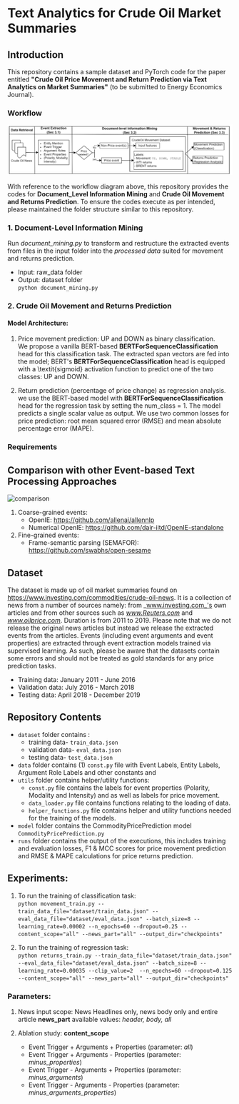 # Text Analytics for Crude Oil Market Summaries

## Introduction
This repository contains a sample dataset and PyTorch code for the paper entitled **"Crude Oil Price Movement and Return Prediction via Text Analytics on Market Summaries"** (to be submitted to Energy Economics Journal).

### Workflow
![workflow](fig/workflow.png)

With reference to the workflow diagram above, this repository provides the codes for **Document_Level Information Mining** and **Crude Oil Movement and Returns Prediction**. To ensure the codes execute as per intended, please maintained the folder structure similar to this repository.

### 1. Document-Level Information Mining
Run _document_mining.py_ to transform and restructure the extracted events from files in the input folder into the _processed data_ suited for movement and returns prediction. 
- Input: raw_data folder 
- Output: dataset folder \
```python document_mining.py ``` 


### 2. Crude Oil Movement and Returns Prediction
#### Model Architecture:
1. Price movement prediction: UP and DOWN as binary classification. \
We propose a vanilla BERT-based **BERTForSequenceClassification** head for this classification task. The extracted span vectors are fed into the model; BERT's **BERTForSequenceClassification** head is equipped with a \textit{sigmoid} activation function to predict one of the two classes: UP and DOWN.

2. Return prediction (percentage of price change) as regression analysis. \
we use the BERT-based model with **BERTForSequenceClassification** head for the regression task by setting the num_class = 1. The model predicts a single scalar value as output. We use two common losses for price prediction: root mean squared error (RMSE) and mean absolute percentage error (MAPE).

### Requirements


## Comparison with other Event-based Text Processing Approaches
![comparison](fig/event-based.png)

1. Coarse-grained events:
   - OpenIE: https://github.com/allenai/allennlp
   - Numerical OpenIE: https://github.com/dair-iitd/OpenIE-standalone
2. Fine-grained events:
   - Frame-semantic parsing (SEMAFOR): https://github.com/swabhs/open-sesame
  
## Dataset
The dataset is made up of oil market summaries found on https://www.investing.com/commodities/crude-oil-news. It is a collection of news from a number of sources namely: from _www.investing.com_'s own articles and from other sources such as _www.Reuters.com_ and _www.oilprice.com_. Duration is from 2011 to 2019. Please note that we do not release the original news articles but instead we release the extracted events from the articles. Events (including event arguments and event properties) are extracted through event extraction models trained via supervised learning. As such, please be aware that the datasets contain some errors and should not be treated as gold standards for any price prediction tasks.
- Training data: January 2011 - June 2016
- Validation data: July 2016 - March 2018
- Testing data: April 2018 - December 2019

## Repository Contents
- ```dataset``` folder contains :
   - training data- ```train_data.json```
   - validation data- ```eval_data.json```
   - testing data- ```test_data.json```
- ```data``` folder contains (1) ```const.py``` file with Event Labels, Entity Labels, Argument Role Labels and other constants and 
- ```utils``` folder contains helper/utility functions:
   -   ```const.py``` file contains the labels for event properties (Polarity, Modality and Intensity) and as well as labels for price movement. 
   -   ```data_loader.py``` file contains functions relating to the loading of data.
   -   ```helper_functions.py``` file contains helper and utility functions needed for the training of the models.
- ```model``` folder contains the CommodityPricePrediction model ```CommodityPricePrediction.py```
- ```runs``` folder contains the output of the executions, this includes training and evaluation losses, F1 & MCC scores for price movement prediction and RMSE & MAPE calculations for price returns prediction.

## Experiments:
1. To run the training of classification task: \
```python movement_train.py --train_data_file="dataset/train_data.json" --eval_data_file="dataset/eval_data.json" --batch_size=8 --learning_rate=0.00002 --n_epochs=60 --dropout=0.25 --content_scope="all" --news_part="all" --output_dir="checkpoints"```

2. To run the training of regression task: \
```python returns_train.py --train_data_file="dataset/train_data.json" --eval_data_file="dataset/eval_data.json" --batch_size=8 --learning_rate=0.00035 --clip_value=2  --n_epochs=60 --dropout=0.125 --content_scope="all" --news_part="all" --output_dir="checkpoints"```

### Parameters:
1. News input scope: News Headlines only, news body only and entire article
   **news_part** available values: _header, body, all_
   
2. Ablation study: **content_scope**
   - Event Trigger + Arguments + Properties  (parameter: _all_)
   - Event Trigger + Arguments - Properties (parameter: _minus_properties_)
   - Event Trigger - Arguments + Properties (parameter: _minus_arguments_)
   - Event Trigger - Arguments - Properties (parameter: _minus_arguments_properties_)
